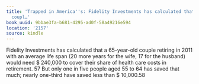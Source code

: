 ```yaml
---
title: 'Trapped in America''s: Fidelity Investments has calculated that a 65-year-old
  coupl…'
book_uuid: 9bbae3fa-b681-4295-ad0f-58a49216e594
location: '2157'
source: kindle
---
```


Fidelity Investments has calculated that a 65-year-old couple retiring in 2011 with an average life span (20 more years for the wife, 17 for the husband) would need $ 240,000 to cover their share of health care costs in retirement. 57 But only one in five people aged 55 to 64 has saved that much; nearly one-third have saved less than $ 10,000.58